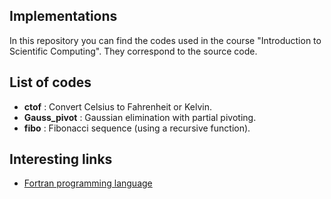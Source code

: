 ## Implementations
In this repository you can find the codes used in the course "Introduction to Scientific Computing". They correspond to the source code.

## List of codes
- **ctof** : Convert Celsius to Fahrenheit or Kelvin.
- **Gauss_pivot** : Gaussian elimination with partial pivoting.
- **fibo** : Fibonacci sequence (using a recursive function).

## Interesting links
- [Fortran programming language](https://fortran-lang.org/en/)


